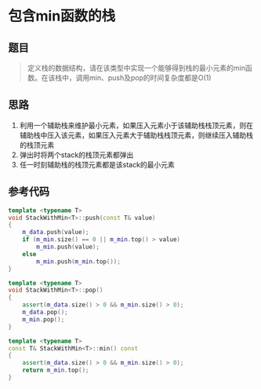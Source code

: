 # 包含min函数的栈
## 题目
> 定义栈的数据结构，请在该类型中实现一个能够得到栈的最小元素的min函数。在该栈中，调用min、push及pop的时间复杂度都是O(1)

## 思路
1. 利用一个辅助栈来维护最小元素，如果压入元素小于该辅助栈栈顶元素，则在辅助栈中压入该元素，如果压入元素大于辅助栈栈顶元素，则继续压入辅助栈的栈顶元素
2. 弹出时将两个stack的栈顶元素都弹出
3. 任一时刻辅助栈的栈顶元素都是该stack的最小元素

## 参考代码
```C++
template <typename T> 
void StackWithMin<T>::push(const T& value)
{
    m_data.push(value);
    if (m_min.size() == 0 || m_min.top() > value)
        m_min.push(value);
    else
        m_min.push(m_min.top());
}

template <typename T>
void StackWithMin<T>::pop()
{
    assert(m_data.size() > 0 && m_min.size() > 0);
    m_data.pop();
    m_min.pop();
}

template <typename T>
const T& StackWithMin<T>::min() const
{
    assert(m_data.size() > 0 && m_min.size() > 0);
    return m_min.top();
}
```